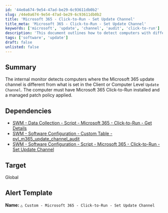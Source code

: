 ```yaml
---
id: '44e0a674-9e54-47ad-be29-6c93611db0b2'
slug: /44e0a674-9e54-47ad-be29-6c93611db0b2
title: 'Microsoft 365 - Click-to-Run - Set Update Channel'
title_meta: 'Microsoft 365 - Click-to-Run - Set Update Channel'
keywords: ['microsoft', 'update', 'channel', 'audit', 'click-to-run']
description: 'This document outlines how to detect computers with differing Microsoft 365 update channels as set in the Client or Computer Level Update Channel. It requires Microsoft 365 Click-to-Run installation and a managed patch policy.'
tags: ['software', 'update']
draft: false
unlisted: false
---
```


## Summary

The internal monitor detects computers where the Microsoft 365 update channel is different from what is set in the Client or Computer Level `Update Channel`. The computer must have Microsoft 365 Click-to-Run installed and a managed patch policy applied.

## Dependencies

- [SWM - Data Collection - Script - Microsoft 365 - Click-to-Run - Get Details](/docs/ce16526d-84b5-4e58-928b-13a29195056e)
- [SWM - Software Configuration - Custom Table - pvl_m365_update_channel_audit](/docs/18823b31-4222-4881-82f8-bc284af806cb)
- [SWM - Software Configuration - Script - Microsoft 365 - Click-to-Run - Set Update Channel](/docs/77f0982f-1be7-49a7-871e-cfc88705775e)

## Target

Global

## Alert Template

**Name:** `△ Custom - Microsoft 365 - Click-to-Run - Set Update Channel`



